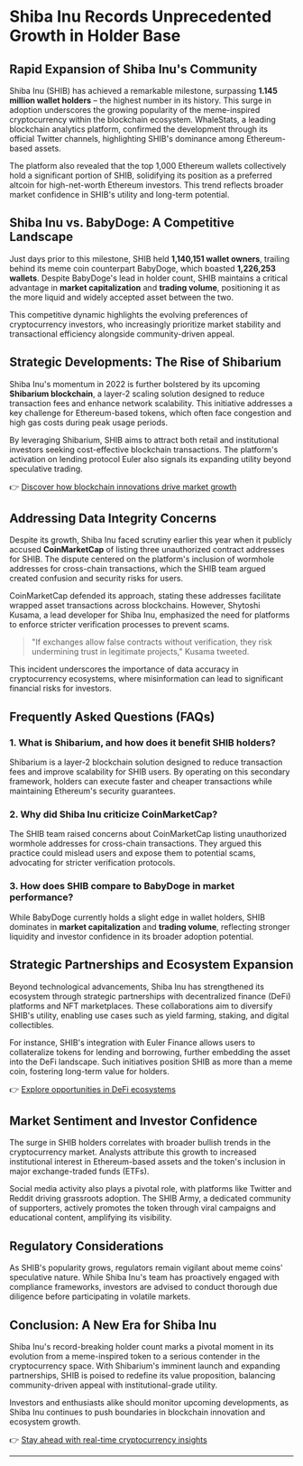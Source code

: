 # Shiba Inu Records Unprecedented Growth in Holder Base  

## Rapid Expansion of Shiba Inu's Community  

Shiba Inu (SHIB) has achieved a remarkable milestone, surpassing **1.145 million wallet holders** – the highest number in its history. This surge in adoption underscores the growing popularity of the meme-inspired cryptocurrency within the blockchain ecosystem. WhaleStats, a leading blockchain analytics platform, confirmed the development through its official Twitter channels, highlighting SHIB's dominance among Ethereum-based assets.  

The platform also revealed that the top 1,000 Ethereum wallets collectively hold a significant portion of SHIB, solidifying its position as a preferred altcoin for high-net-worth Ethereum investors. This trend reflects broader market confidence in SHIB's utility and long-term potential.  

## Shiba Inu vs. BabyDoge: A Competitive Landscape  

Just days prior to this milestone, SHIB held **1,140,151 wallet owners**, trailing behind its meme coin counterpart BabyDoge, which boasted **1,226,253 wallets**. Despite BabyDoge's lead in holder count, SHIB maintains a critical advantage in **market capitalization** and **trading volume**, positioning it as the more liquid and widely accepted asset between the two.  

This competitive dynamic highlights the evolving preferences of cryptocurrency investors, who increasingly prioritize market stability and transactional efficiency alongside community-driven appeal.  

## Strategic Developments: The Rise of Shibarium  

Shiba Inu's momentum in 2022 is further bolstered by its upcoming **Shibarium blockchain**, a layer-2 scaling solution designed to reduce transaction fees and enhance network scalability. This initiative addresses a key challenge for Ethereum-based tokens, which often face congestion and high gas costs during peak usage periods.  

By leveraging Shibarium, SHIB aims to attract both retail and institutional investors seeking cost-effective blockchain transactions. The platform's activation on lending protocol Euler also signals its expanding utility beyond speculative trading.  

👉 [Discover how blockchain innovations drive market growth](https://bit.ly/okx-bonus)  

## Addressing Data Integrity Concerns  

Despite its growth, Shiba Inu faced scrutiny earlier this year when it publicly accused **CoinMarketCap** of listing three unauthorized contract addresses for SHIB. The dispute centered on the platform's inclusion of wormhole addresses for cross-chain transactions, which the SHIB team argued created confusion and security risks for users.  

CoinMarketCap defended its approach, stating these addresses facilitate wrapped asset transactions across blockchains. However, Shytoshi Kusama, a lead developer for Shiba Inu, emphasized the need for platforms to enforce stricter verification processes to prevent scams.  

> "If exchanges allow false contracts without verification, they risk undermining trust in legitimate projects," Kusama tweeted.  

This incident underscores the importance of data accuracy in cryptocurrency ecosystems, where misinformation can lead to significant financial risks for investors.  

## Frequently Asked Questions (FAQs)  

### 1. What is Shibarium, and how does it benefit SHIB holders?  
Shibarium is a layer-2 blockchain solution designed to reduce transaction fees and improve scalability for SHIB users. By operating on this secondary framework, holders can execute faster and cheaper transactions while maintaining Ethereum's security guarantees.  

### 2. Why did Shiba Inu criticize CoinMarketCap?  
The SHIB team raised concerns about CoinMarketCap listing unauthorized wormhole addresses for cross-chain transactions. They argued this practice could mislead users and expose them to potential scams, advocating for stricter verification protocols.  

### 3. How does SHIB compare to BabyDoge in market performance?  
While BabyDoge currently holds a slight edge in wallet holders, SHIB dominates in **market capitalization** and **trading volume**, reflecting stronger liquidity and investor confidence in its broader adoption potential.  

## Strategic Partnerships and Ecosystem Expansion  

Beyond technological advancements, Shiba Inu has strengthened its ecosystem through strategic partnerships with decentralized finance (DeFi) platforms and NFT marketplaces. These collaborations aim to diversify SHIB's utility, enabling use cases such as yield farming, staking, and digital collectibles.  

For instance, SHIB's integration with Euler Finance allows users to collateralize tokens for lending and borrowing, further embedding the asset into the DeFi landscape. Such initiatives position SHIB as more than a meme coin, fostering long-term value for holders.  

👉 [Explore opportunities in DeFi ecosystems](https://bit.ly/okx-bonus)  

## Market Sentiment and Investor Confidence  

The surge in SHIB holders correlates with broader bullish trends in the cryptocurrency market. Analysts attribute this growth to increased institutional interest in Ethereum-based assets and the token's inclusion in major exchange-traded funds (ETFs).  

Social media activity also plays a pivotal role, with platforms like Twitter and Reddit driving grassroots adoption. The SHIB Army, a dedicated community of supporters, actively promotes the token through viral campaigns and educational content, amplifying its visibility.  

## Regulatory Considerations  

As SHIB's popularity grows, regulators remain vigilant about meme coins' speculative nature. While Shiba Inu's team has proactively engaged with compliance frameworks, investors are advised to conduct thorough due diligence before participating in volatile markets.  

## Conclusion: A New Era for Shiba Inu  

Shiba Inu's record-breaking holder count marks a pivotal moment in its evolution from a meme-inspired token to a serious contender in the cryptocurrency space. With Shibarium's imminent launch and expanding partnerships, SHIB is poised to redefine its value proposition, balancing community-driven appeal with institutional-grade utility.  

Investors and enthusiasts alike should monitor upcoming developments, as Shiba Inu continues to push boundaries in blockchain innovation and ecosystem growth.  

👉 [Stay ahead with real-time cryptocurrency insights](https://bit.ly/okx-bonus)  

---  